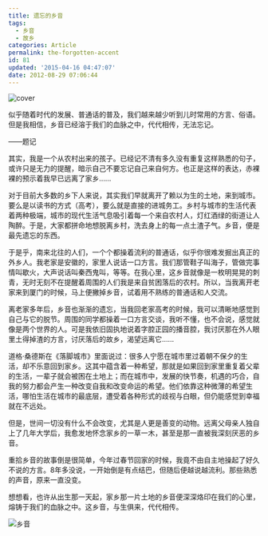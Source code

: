 ```yaml
---
title: 遗忘的乡音
tags:
  - 乡音
  - 故乡
categories: Article
permalink: the-forgotten-accent
id: 81
updated: '2015-04-16 04:47:07'
date: 2012-08-29 07:06:44
---
```


![cover](https://cat.yufan.me/cats/010920W6t.jpg)

似乎随着时代的发展、普通话的普及，我们越来越少听到儿时常用的方言、俗语。但是我相信，乡音已经溶于我们的血脉之中，代代相传，无法忘记。

——题记

其实，我是一个从农村出来的孩子。已经记不清有多久没有重复这样熟悉的句子，或许只是无力的提醒，暗示自己不要忘记自己来自何方。也正是这样的表达，赤裸裸的预示着我早已远离了家乡……

<!--more-->

对于目前大多数的乡下人来说，其实我们早就离开了赖以为生的土地，来到城市。要么是以读书的方式（高考），要么就是直接的进城务工。乡村与城市的生活代表着两种极端，城市的现代生活气息吸引着每一个来自农村人，灯红酒绿的街道让人陶醉。于是，大家都拼命地想脱离乡村，洗去身上的每一点土渣子气。乡音，便是最先遗忘的东西。

于是乎，南来北往的人们，一个个都操着流利的普通话，似乎你很难发掘出真正的外乡人。我老家是安徽的，家里人说话一口方言。我们那管鞋子叫海子，管做完事情叫歇火，大声说话叫秦西鬼叫，等等。在我心里，这乡音就像是一枚明晃晃的刺青，无时无刻不在提醒着周围的人们我是来自贫困落后的农村。所以，当我离开老家来到厦门的时候，马上便撇掉乡音，试着用不熟练的普通话和人交流。

离老家多年后，乡音也渐渐的遗忘，当我回老家高考的时候，我可以清晰地感觉到自己与它的脱节。周围的同学都操着一口方言交谈，我听不懂，也不会说，感觉就像是两个世界的人。可是我依旧固执地说着字腔正园的播音腔，我讨厌那在外人眼里土得掉渣的方言，讨厌落后的故乡，渴望远离它……

道格·桑德斯在《落脚城市》里面说过：很多人宁愿在城市里过着朝不保夕的生活，却不乐意回到家乡。这其中蕴含着一种希望，那就是如果回到家里重复着父辈的生活，一辈子就会被困在土地上；而在城市中，发展的快节奏，机遇的巧合，自我的努力都会产生一种改变自我和改变命运的希望。他们依靠这种微薄的希望生活，哪怕生活在城市的最底层，遭受着各种形式的歧视与白眼，但仍能感觉到幸福就在不远处。

但是，世间一切没有什么不会改变，尤其是人更是善变的动物。远离父母亲人独自上了几年大学后，我愈发地怀念家乡的一草一木，甚至是那一直被我深刻厌恶的乡音。

重拾乡音的故事倒是很简单，今年过春节回家的时候，我竟不由自主地操起了好久不说的方言。8年多没说，一开始倒是有点结巴，但随后便越说越流利。那些熟悉的声音，原来一直没变。

想想看，也许从出生那一天起，家乡那一片土地的乡音便深深烙印在我们的心里，熔铸于我们的血脉之中。这乡音，与生俱来，代代相传。

![乡音](https://cat.yufan.me/cats/010921OGr.jpg)

